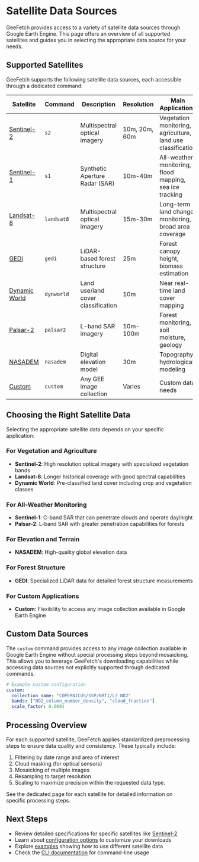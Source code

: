 # Satellite Data Sources

GeeFetch provides access to a variety of satellite data sources through Google Earth Engine. This page offers an overview of all supported satellites and guides you in selecting the appropriate data source for your needs.

## Supported Satellites

GeeFetch supports the following satellite data sources, each accessible through a dedicated command:

| Satellite                    | Command    | Description                        | Resolution    | Main Applications                                           |
| ---------------------------- | ---------- | ---------------------------------- | ------------- | ----------------------------------------------------------- |
| [Sentinel-2](sentinel2.md)   | `s2`       | Multispectral optical imagery      | 10m, 20m, 60m | Vegetation monitoring, agriculture, land use classification |
| [Sentinel-1](sentinel1.md)   | `s1`       | Synthetic Aperture Radar (SAR)     | 10m-40m       | All-weather monitoring, flood mapping, sea ice tracking     |
| [Landsat-8](landsat8.md)     | `landsat8` | Multispectral optical imagery      | 15m-30m       | Long-term land change monitoring, broad area coverage       |
| [GEDI](gedi.md)              | `gedi`     | LiDAR-based forest structure       | 25m           | Forest canopy height, biomass estimation                    |
| [Dynamic World](dynworld.md) | `dynworld` | Land use/land cover classification | 10m           | Near real-time land cover mapping                           |
| [Palsar-2](palsar2.md)       | `palsar2`  | L-band SAR imagery                 | 10m-100m      | Forest monitoring, soil moisture, geology                   |
| [NASADEM](nasadem.md)        | `nasadem`  | Digital elevation model            | 30m           | Topography, hydrological modeling                           |
| [Custom](custom.md)          | `custom`   | Any GEE image collection           | Varies        | Custom data needs                                           |

## Choosing the Right Satellite Data

Selecting the appropriate satellite data depends on your specific application:

### For Vegetation and Agriculture

- **Sentinel-2**: High resolution optical imagery with specialized vegetation bands
- **Landsat-8**: Longer historical coverage with good spectral capabilities
- **Dynamic World**: Pre-classified land cover including crop and vegetation classes

### For All-Weather Monitoring

- **Sentinel-1**: C-band SAR that can penetrate clouds and operate day/night
- **Palsar-2**: L-band SAR with greater penetration capabilities for forests

### For Elevation and Terrain

- **NASADEM**: High-quality global elevation data

### For Forest Structure

- **GEDI**: Specialized LiDAR data for detailed forest structure measurements

### For Custom Applications

- **Custom**: Flexibility to access any image collection available in Google Earth Engine

## Custom Data Sources

The `custom` command provides access to any image collection available in Google Earth Engine without special processing steps beyond mosaicking. This allows you to leverage GeeFetch's downloading capabilities while accessing data sources not explicitly supported through dedicated commands.

```yaml
# Example custom configuration
custom:
  collection_name: "COPERNICUS/S5P/NRTI/L3_NO2"
  bands: ["NO2_column_number_density", "cloud_fraction"]
  scale_factor: 0.0001
```

## Processing Overview

For each supported satellite, GeeFetch applies standardized preprocessing steps to ensure data quality and consistency. These typically include:

1. Filtering by date range and area of interest
2. Cloud masking (for optical sensors)
3. Mosaicking of multiple images
4. Resampling to target resolution
5. Scaling to maximize precision within the requested data type.

See the dedicated page for each satellite for detailed information on specific processing steps.

## Next Steps

- Review detailed specifications for specific satellites like [Sentinel-2](sentinel2.md)
- Learn about [configuration options](../configuration.md) to customize your downloads
- Explore [examples](../examples/index.md) showing how to use different satellite data
- Check the [CLI documentation](../cli.md) for command-line usage
